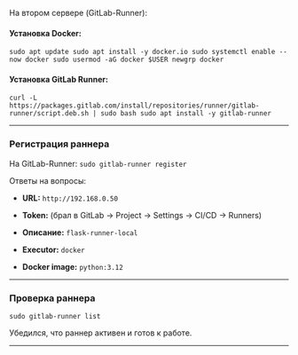 На втором сервере (GitLab-Runner):
#### Установка Docker:

`sudo apt update sudo apt install -y docker.io sudo systemctl enable --now docker sudo usermod -aG docker $USER newgrp docker`

#### Установка GitLab Runner:

`curl -L https://packages.gitlab.com/install/repositories/runner/gitlab-runner/script.deb.sh | sudo bash sudo apt install -y gitlab-runner`

---

### Регистрация раннера

На GitLab-Runner:
`sudo gitlab-runner register`

Ответы на вопросы:

- **URL:** `http://192.168.0.50`
    
- **Token:** (брал в GitLab → Project → Settings → CI/CD → Runners)
    
- **Описание:** `flask-runner-local`
    
- **Executor:** `docker`
    
- **Docker image:** `python:3.12`
    

---

### Проверка раннера

`sudo gitlab-runner list`

Убедился, что раннер активен и готов к работе.

---
